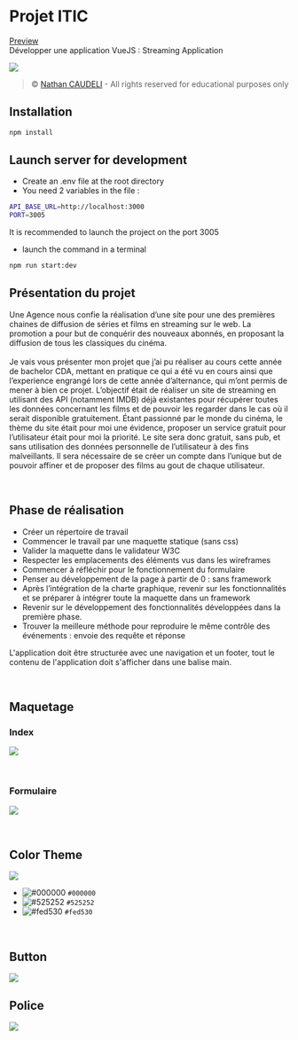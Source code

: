 # Projet ITIC
[Preview](https://nathancdl.github.io/projet_itic/)
<br>
Développer une application VueJS : Streaming Application

![](https://i.imgur.com/apd0OYs.png)

> &copy; [Nathan CAUDELI](https://www.linkedin.com/in/nathancdl/) - All rights reserved for educational purposes only


## Installation
```sh
npm install
```

## Launch server for development
 * Create an .env file at the root directory
 * You need 2 variables in the file :
```sh
API_BASE_URL=http://localhost:3000
PORT=3005
```
It is recommended to launch the project on the port 3005
 * launch the command in a terminal
```sh
npm run start:dev
```

## Présentation du projet

Une Agence nous confie la réalisation d’une site pour une des premières chaines de diffusion de séries et films en streaming sur le web. La promotion a pour but de conquérir des nouveaux abonnés, en proposant la diffusion de tous les classiques du cinéma.<br>
<br>
Je vais vous présenter mon projet que j’ai pu réaliser au cours cette année de bachelor CDA, mettant en pratique ce qui a été vu en cours ainsi que l’experience engrangé lors de cette année d’alternance, qui m’ont permis de mener à bien ce projet. L’objectif était de réaliser un site de streaming en utilisant des API (notamment IMDB) déjà existantes pour récupérer toutes les données concernant les films et de pouvoir les regarder dans le cas où il serait disponible gratuitement. Étant passionné par le monde du cinéma, le thème du site était pour moi une évidence, proposer un service gratuit pour l’utilisateur était pour moi la priorité. Le site sera donc gratuit, sans pub, et sans utilisation des données personnelle de l’utilisateur à des fins malveillants. Il sera nécessaire de se créer un compte dans l’unique but de pouvoir affiner et de proposer des films au gout de chaque utilisateur.



<br>

## Phase de réalisation

- Créer un répertoire de travail
- Commencer le travail par une maquette statique (sans css)
- Valider la maquette dans le validateur W3C
- Respecter les emplacements des éléments vus dans les wireframes
- Commencer à réfléchir pour le fonctionnement du formulaire
- Penser au développement de la page à partir de 0 : sans framework
- Après l’intégration de la charte graphique, revenir sur les fonctionnalités et se préparer à intégrer toute la maquette dans un framework
- Revenir sur le développement des fonctionnalités développées dans la première phase.
- Trouver la meilleure méthode pour reproduire le même contrôle des événements : envoie des requête et réponse


L'application doit être structurée avec une navigation et un footer, tout le contenu de l'application doit s'afficher dans une balise main.

<br>

## Maquetage

### Index
![](https://i.imgur.com/tYcjIie.png)

<br>

### Formulaire
![](https://i.imgur.com/T6nspIf.png)

<br>

## Color Theme

![](https://i.imgur.com/mFmsndH.png)
<br>

- ![#000000](https://via.placeholder.com/15/000000/000000?text=+) `#000000`
- ![#525252](https://via.placeholder.com/15/525252/525252?text=+) `#525252`
- ![#fed530](https://via.placeholder.com/15/fed530/fed530?text=+) `#fed530`

<br>

## Button

![](https://i.imgur.com/MsAVXHe.png)
<br>


## Police

![](https://i.imgur.com/JbElTjd.png)
<br>


